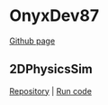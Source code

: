 # OnyxDev87 
[Github page](https://github.com/OnyxDev87)

## 2DPhysicsSim
[Repository](https://github.com/OnyxDev87/2DPhysicsSim) | [Run code](2DPhysicsSim/index.html)
